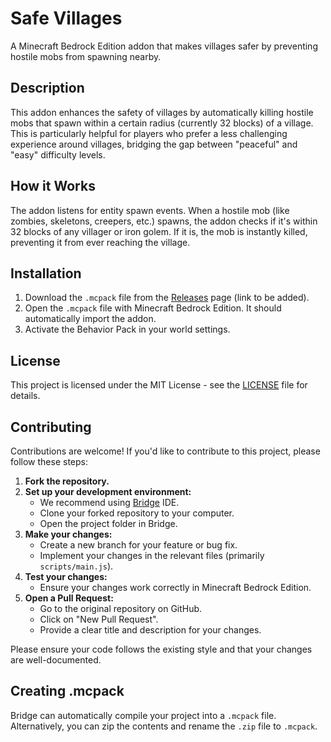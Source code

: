 # Safe Villages

A Minecraft Bedrock Edition addon that makes villages safer by preventing hostile mobs from spawning nearby.

## Description

This addon enhances the safety of villages by automatically killing hostile mobs that spawn within a certain radius (currently 32 blocks) of a village. This is particularly helpful for players who prefer a less challenging experience around villages, bridging the gap between "peaceful" and "easy" difficulty levels.

## How it Works

The addon listens for entity spawn events. When a hostile mob (like zombies, skeletons, creepers, etc.) spawns, the addon checks if it's within 32 blocks of any villager or iron golem. If it is, the mob is instantly killed, preventing it from ever reaching the village.

## Installation

1.  Download the `.mcpack` file from the [Releases](https://github.com/thani-sh/safer-villages/releases) page (link to be added).
2.  Open the `.mcpack` file with Minecraft Bedrock Edition. It should automatically import the addon.
3.  Activate the Behavior Pack in your world settings.

## License

This project is licensed under the MIT License - see the [LICENSE](LICENSE) file for details.

## Contributing

Contributions are welcome! If you'd like to contribute to this project, please follow these steps:

1.  **Fork the repository.**
2.  **Set up your development environment:**
    - We recommend using [Bridge](https://bridge-core.app/) IDE.
    - Clone your forked repository to your computer.
    - Open the project folder in Bridge.
3.  **Make your changes:**
    - Create a new branch for your feature or bug fix.
    - Implement your changes in the relevant files (primarily `scripts/main.js`).
4.  **Test your changes:**
    - Ensure your changes work correctly in Minecraft Bedrock Edition.
5.  **Open a Pull Request:**
    - Go to the original repository on GitHub.
    - Click on "New Pull Request".
    - Provide a clear title and description for your changes.

Please ensure your code follows the existing style and that your changes are well-documented.

## Creating .mcpack

Bridge can automatically compile your project into a `.mcpack` file. Alternatively, you can zip the contents and rename the `.zip` file to `.mcpack`.
